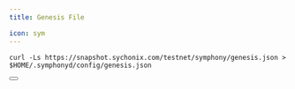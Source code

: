 ```yaml
---
title: Genesis File

icon: sym
---
```


<div class="code-block-wrapper"><!-- Note: Change nodename and $HOME/.binary -->
  <pre><code>curl -Ls https://snapshot.sychonix.com/testnet/symphony/genesis.json > $HOME/.symphonyd/config/genesis.json</code></pre>
  <button class="copy-btn"><i class="fas fa-copy"></i></button>
</div>
